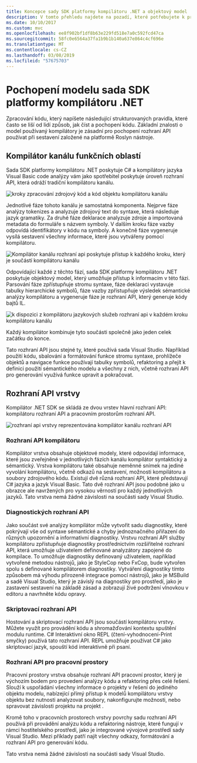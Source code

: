 ```yaml
---
title: Koncepce sady SDK platformy kompilátoru .NET a objektový model
description: V tomto přehledu najdete na pozadí, které potřebujete k práci efektivně pomocí kompilátoru .NET SDK. Naučíte se vrstvy rozhraní API, hlavní typy používané a celkové objektový model.
ms.date: 10/10/2017
ms.custom: mvc
ms.openlocfilehash: ee8f902bf1df8b63e229fd518e7a0c592fcd47ca
ms.sourcegitcommit: 58fc0e6564a37fa1b9b1b140a637e864c4cf696e
ms.translationtype: MT
ms.contentlocale: cs-CZ
ms.lasthandoff: 03/08/2019
ms.locfileid: "57675703"
---
```

# <a name="understand-the-net-compiler-platform-sdk-model"></a>Pochopení modelu sada SDK platformy kompilátoru .NET

Zpracování kódu, který napíšete následující strukturovaných pravidla, které často se liší od lidí způsob, jak číst a pochopení kódu. Základní znalosti o model používaný kompilátory je zásadní pro pochopení rozhraní API používat při sestavení založené na platformě Roslyn nástroje. 

## <a name="compiler-pipeline-functional-areas"></a>Kompilátor kanálu funkčních oblastí

Sada SDK platformy kompilátoru .NET poskytuje C# a kompilátory jazyka Visual Basic code analýzy vám jako spotřebitel poskytuje úroveň rozhraní API, která odráží tradiční kompilátoru kanálu.

![kroky zpracování zdrojový kód a kód objektu kompilátoru kanálu](media/compiler-api-model/compiler-pipeline.png)

Jednotlivé fáze tohoto kanálu je samostatná komponenta. Nejprve fáze analýzy tokenizes a analyzuje zdrojový text do syntaxe, která následuje jazyk gramatiky. Za druhé fáze deklarace analyzuje zdroje a importovaná metadata do formuláře s názvem symboly. V dalším kroku fáze vazby odpovídá identifikátory v kódu na symboly. A konečně fáze vygeneruje vysílá sestavení všechny informace, které jsou vytvářeny pomocí kompilátoru.

![Kompilátor kanálu rozhraní api poskytuje přístup k každého kroku, který je součástí kompilátoru kanálu](media/compiler-api-model/compiler-pipeline-api.png)

Odpovídající každé z těchto fází, sada SDK platformy kompilátoru .NET poskytuje objektový model, který umožňuje přístup k informacím v této fázi. Parsování fáze zpřístupňuje stromu syntaxe, fáze deklaraci vystavuje tabulky hierarchické symbolů, fáze vazby zpřístupňuje výsledek sémantické analýzy kompilátoru a vygeneruje fáze je rozhraní API, který generuje kódy bajtů IL.

![k dispozici z kompilátoru jazykových služeb rozhraní api v každém kroku kompilátoru kanálu](media/compiler-api-model/compiler-pipeline-lang-svc.png)

Každý kompilátor kombinuje tyto součásti společně jako jeden celek začátku do konce.

Tato rozhraní API jsou stejné ty, které používá sada Visual Studio. Například použití kódu, sbalování a formátování funkce stromu syntaxe, prohlížeče objektů a navigace funkce používají tabulky symbolů, refaktoring a přejít k definici použití sémantického modelu a všechny z nich, včetně rozhraní API pro generování využívá funkce upravit a pokračovat. 

## <a name="api-layers"></a>Rozhraní API vrstvy

Kompilátor .NET SDK se skládá ze dvou vrstev hlavní rozhraní API: kompilátoru rozhraní API a pracovním prostorům rozhraní API.

![rozhraní api vrstvy reprezentována kompilátor kanálu rozhraní API](media/compiler-api-model/api-layers.png)

### <a name="compiler-apis"></a>Rozhraní API kompilátoru

Kompilátor vrstva obsahuje objektové modely, které odpovídají informace, které jsou zveřejněné v jednotlivých fázích kanálu kompilátor syntaktický a sémantický. Vrstva kompilátoru také obsahuje neměnné snímek na jediné vyvolání kompilátoru, včetně odkazů na sestavení, možnosti kompilátoru a soubory zdrojového kódu. Existují dvě různá rozhraní API, které představují C# jazyka a jazyk Visual Basic. Tato dvě rozhraní API jsou podobné jako u obrazce ale navržených pro vysokou věrností pro každý jednotlivých jazyků. Tato vrstva nemá žádné závislosti na součásti sady Visual Studio.

### <a name="diagnostic-apis"></a>Diagnostických rozhraní API

Jako součást své analýzy kompilátor může vytvořit sadu diagnostiky, které pokrývají vše od syntaxe sémantické a chyby jednoznačného přiřazení do různých upozornění a informativní diagnostiky. Vrstvu rozhraní API služby kompilátoru zpřístupňuje diagnostiky prostřednictvím rozšiřitelné rozhraní API, která umožňuje uživatelem definované analyzátory zapojené do kompilace. To umožňuje diagnostiky definovaný uživatelem, například vytvořené metodou nástrojů, jako je StyleCop nebo FxCop, bude vytvořen spolu s definované kompilátorem diagnostiky. Vytváření diagnostiky tímto způsobem má výhodu přirozeně integrace pomocí nástrojů, jako je MSBuild a sadě Visual Studio, který je závislý na diagnostiky pro prostředí, jako je zastavení sestavení na základě zásad a zobrazují živé podtržení vlnovkou v editoru a navrhněte kódu opravy.

### <a name="scripting-apis"></a>Skriptovací rozhraní API

Hostování a skriptovací rozhraní API jsou součástí kompilátoru vrstvy. Můžete využít pro provádění kódu a shromažďování kontextu spuštění modulu runtime.
C# Interaktivní okno REPL (čtení-vyhodnocení-Print smyčky) používá tato rozhraní API. REPL umožňuje používat C# jako skriptovací jazyk, spouští kód interaktivně při psaní.

### <a name="workspaces-apis"></a>Rozhraní API pro pracovní prostory

Pracovní prostory vrstva obsahuje rozhraní API pracovní prostor, který je výchozím bodem pro provedení analýzy kódu a refaktoring přes celé řešení. Slouží k uspořádání všechny informace o projekty v řešení do jediného objektu modelu, nabízející přímý přístup k modelů kompilátoru vrstvy objektu bez nutnosti analyzovat soubory, nakonfigurujte možnosti, nebo spravovat závislosti projektu na projekt .

Kromě toho v pracovních prostorech vrstvy povrchy sadu rozhraní API používá při provádění analýzu kódu a refaktoring nástroje, které fungují v rámci hostitelského prostředí, jako je integrované vývojové prostředí sady Visual Studio. Mezi příklady patří najít všechny odkazy, formátování a rozhraní API pro generování kódu.

Tato vrstva nemá žádné závislosti na součásti sady Visual Studio.

